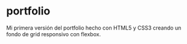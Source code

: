# portfolio
Mi primera versión del portfolio hecho con HTML5 y CSS3 creando un fondo de grid responsivo con flexbox.
